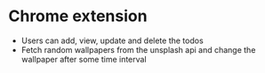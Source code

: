 # Chrome extension

- Users can add, view, update and delete the todos
- Fetch random wallpapers from the unsplash api and change the wallpaper after some time interval
